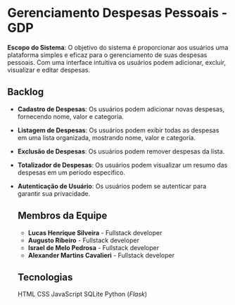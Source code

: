 # Gerenciamento Despesas Pessoais - GDP
**Escopo do Sistema**: O objetivo do sistema é proporcionar aos usuários uma plataforma simples e eficaz para o gerenciamento de suas despesas pessoais. Com uma interface intuitiva os usuários podem adicionar, excluir, visualizar e editar despesas.

## Backlog
- **Cadastro de Despesas**: Os usuários podem adicionar novas despesas, fornecendo nome, valor e categoria.
- **Listagem de Despesas**: Os usuários podem exibir todas as despesas em uma lista organizada, mostrando nome, valor e categoria.
- **Exclusão de Despesas**: Os usuários podem remover despesas da lista.
- **Totalizador de Despesas**: Os usuários podem visualizar um resumo das despesas em um período especifico.
- **Autenticação de Usuário**: Os usuários podem se autenticar para garantir sua privacidade.

  ## Membros da Equipe
  - **Lucas Henrique Silveira** - Fullstack developer
  - **Augusto Ribeiro** - Fullstack developer
  - **Israel de Melo Pedrosa** - Fullstack developer
  - **Alexander Martins Cavalieri** - Fullstack developer
 
  ## Tecnologias
  HTML
  CSS
  JavaScript
  SQLite
  Python (_Flask_)
  
